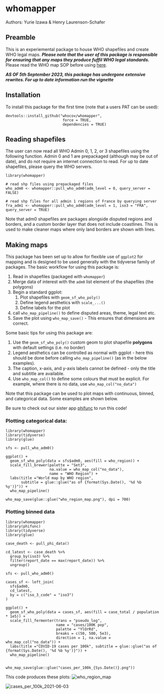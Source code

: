 # whomapper

Authors: Yurie Izawa & Henry Laurenson-Schafer

## Preamble

This is an experiemental package to house WHO shapefiles and create WHO legal maps. ***Please note that the user of this package is responsible for ensuring that any maps they produce fuffil WHO legal standards.*** Please read the WHO map SOP before using [here](http://gamapserver.who.int/gho/gis/training/DMF_GIS2010_2_SOPSforWHOMaps.pdf).

***AS OF 5th September 2023, this package has undergone extensive rewrites. For up to date information run the vignette***

## Installation

To install this package for the first time (note that a users PAT can be used): 

```
devtools::install_github("whocov/whomapper", 
                          force = TRUE, 
                          dependencies = TRUE)
```
## Reading shapefiles

The user can now read all WHO Admin 0, 1, 2, or 3 shapefiles using the following function. Admin 0 and 1 are prepackaged (although may be out of date), and do not require an internet connection to read. For up to date shapefiles, please query the WHO servers.

```
library(whomapper)

# read shp files using prepackaged files
who_adm0 <- whomapper::pull_who_adm0(adm_level = 0, query_server = FALSE)

# read shp files for all admin 1 regions of France by querying server
fra_adm1 <- whomapper::pull_who_adm0(adm_level = 1, iso3 = "FRA", query_server = TRUE)

```

Note that adm0 shapefiles are packages alongside disputed regions and borders, and a custom border layer that does not include coastlines. This is used to make cleaner maps where only land borders are shown with lines.

## Making maps

This package has been set up to allow for flexible use of `ggplot2` for mapping and is designed to be used generally with the tidyverse family of packages. The basic workflow for using this package is:

1. Read in shapefiles (packaged with `whomapper`)
2. Merge data of interest with the `adm0` list element of the shapefiles (the polygons)
3. Begin a standard ggplot:
    1. Plot shapefiles with `geom_sf_who_poly()`
    2. Define legend aesthetics with `scale_...()`
    3. Define labels for the plot
4. call `who_map_pipeline()` to define disputed areas, theme, legal text etc.
5. Save the plot using `who_map_save()` - This ensures that dimensions are correct. 


Some basic tips for using this package are:

1. Use the `geom_sf_who_poly()` custom geom to plot shapefile **polygons** with default settings (i.e. no border)
2. Legend aesthetics can be controlled as normal with ggplot - here this should be done before calling `who_map_pipeline()` (as in the below examples).
3. The caption, x-axis, and y-axis labels cannot be defined - only the title and subtitle are available.
4. Use `who_map_col()` to define some colours that must be explicit. For example, where there is no data, use `who_map_col("no_data")`

Note that this package can be used to plot maps with continuous, binned, and categorical data. Some examples are shown below.

Be sure to check out our sister app [phifunc](https://github.com/whocov/phifunc) to run this code!

### Plotting categorical data:

```
library(whomapper)
library(tidyverse)
library(glue)

sfs <- pull_who_adm0()

ggplot() +
  geom_sf_who_poly(data = sfs$adm0, aes(fill = who_region)) +
  scale_fill_brewer(palette = "Set3", 
                    na.value = who_map_col("no_data"),
                    name = "WHO Region") +
  labs(title ="World map by WHO region", 
       subtitle = glue::glue("as of {format(Sys.Date(), '%d %b %y')}")) +
  who_map_pipeline() 

who_map_save(glue::glue("who_region_map.png"), dpi = 700)

```

### Plotting binned data

```
library(whomapper)
library(phifunc)
library(tidyverse)
library(glue)

case_death <- pull_phi_data()

cd_latest <- case_death %>% 
  group_by(iso3) %>% 
  filter(report_date == max(report_date)) %>% 
  ungroup()

sfs <- pull_who_adm0()

cases_sf <- left_join(
  sfs$adm0,
  cd_latest,
  by = c("iso_3_code" = "iso3")
)

ggplot() +
  geom_sf_who_poly(data = cases_sf, aes(fill = case_total / population * 1e5)) +
  scale_fill_fermenter(trans = "pseudo_log",
                       name = "cases/100K pop", 
                       palette = "YlOrRd", 
                       breaks = c(50, 500, 5e3),
                       direction = 1, na.value = who_map_col("no_data")) +
  labs(title ="COVID-19 cases per 100k", subtitle = glue::glue("as of {format(Sys.Date(), '%d %b %y')}")) +
  who_map_pipeline() 


who_map_save(glue::glue("cases_per_100k_{Sys.Date()}.png"))

```

This code produces these plots:
![who_region_map](https://user-images.githubusercontent.com/38218241/120607542-90298500-c450-11eb-919f-9b255a946bd8.png)


![cases_per_100k_2021-06-03](https://user-images.githubusercontent.com/38218241/120607578-991a5680-c450-11eb-8bf1-6428a5f3c967.png)

